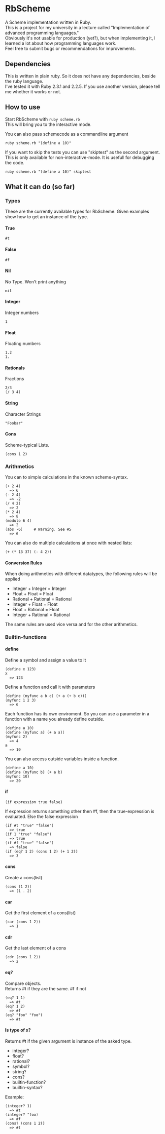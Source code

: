 # RbScheme

A Scheme implementation written in Ruby.  
This is a project for my university in a lecture called "Implementation of advanced programming languages."  
Obviously it's not usable for production (yet?), but when implementing it, I learned a lot about how
programming languages work.  
Feel free to submit bugs or recommendations for improvements.

## Dependencies

This is written in plain ruby. So it does not have any dependencies, beside the ruby language.  
I've tested it with Ruby 2.3.1 and 2.2.5. If you use another version, please tell me whether it works or not.

## How to use
Start RbScheme with `ruby scheme.rb`  
This will bring you to the interactive mode.

You can also pass schemecode as a commandline argument

    ruby scheme.rb "(define a 10)"

If you want to skip the tests you can use "skiptest" as the second argument. This is only available for non-interactive-mode. It is usefull for debugging the code.

    ruby scheme.rb "(define a 10)" skiptest

## What it can do (so far)

### Types
These are the currently available types for RbScheme.
Given examples show how to get an instance of the type.

#### True

    #t

#### False

    #f

#### Nil
No Type. Won't print anything

    nil

#### Integer
Integer numbers

    1

#### Float
Floating numbers

    1.2
    1.

#### Rationals
Fractions

    2/3
    (/ 3 4)

#### String
Character Strings

    "Foobar"

#### Cons
Scheme-typical Lists.

    (cons 1 2)

### Arithmetics
You can to simple calculations in the known scheme-syntax.  

    (+ 2 4)
      => 6
    (- 2 4)
      => -2
    (/ 4 2)
      => 2
    (* 2 4)
      => 8
    (modulo 6 4)
      => 2
    (abs -6)     # Warning. See #5
      => 6

You can also do multiple calculations at once with nested lists:  

    (+ (* 13 37) (- 4 2))

#### Conversion Rules
When doing arithmetics with different datatypes, the following rules will be applied

 - Integer + Integer = Integer
 - Float + Float = Float
 - Rational + Rational = Rational
 - Integer + Float = Float
 - Float + Rational = Float
 - Integer + Rational = Rational

The same rules are used vice versa and for the other arithmetics.

### Builtin-functions

#### define
Define a symbol and assign a value to it

    (define x 123)
    x
      => 123

Define a function and call it with parameters

    (define (myfunc a b c) (+ a (+ b c)))
    (myfunc 1 2 3)
      => 6

Each function has its own enviroment. So you can use a parameter in a function with a name you already define outside.

    (define a 10)
    (define (myfunc a) (+ a a))
    (myfunc 2)
      => 4
    a
      => 10

You can also access outside variables inside  a function.

    (define a 10)
    (define (myfunc b) (+ a b)
    (myfunc 10)
      => 20

#### if
    (if expression true false)

If expression returns something other then #f, then the true-expression is
evaluated. Else the false expression

    (if #t "true" "false")
      => true
    (if 1 "true" "false")
      => true
    (if #f "true" "false")
      => false
    (if (eq? 1 2) (cons 1 2) (+ 1 2))
      => 3

#### cons
Create a cons(list)

    (cons (1 2))
      => (1 . 2)

#### car
Get the first element of a cons(list)

    (car (cons 1 2))
      => 1

#### cdr
Get the last element of a cons  

    (cdr (cons 1 2))
      => 2

#### eq?
Compare objects.   
Returns #t if they are the same. #f if not

    (eq? 1 1)  
      => #t  
    (eq? 1 2)  
      => #f  
    (eq? "foo" "foo")  
      => #t  

#### Is type of x?
Returns #t if the given argument is instance of the asked type.

 - integer?
 - float?
 - rational?
 - symbol?
 - string?
 - cons?
 - builtin-function?
 - builtin-syntax?

Example:

    (integer? 1)
      => #t
    (integer? "foo)
      => #f
    (cons? (cons 1 2))
      => #t
